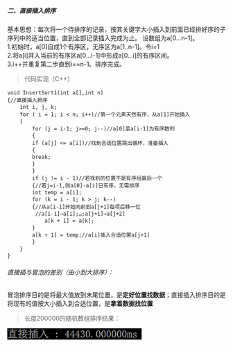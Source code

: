 ##### 二、直接插入排序

基本思想：每次将一个待排序的记录，按其关键字大小插入到前面已经排好序的子序列中的适当位置，直到全部记录插入完成为止。
设数组为a[0…n-1]。<br>
1.初始时，a[0]自成1个有序区，无序区为a[1..n-1]。令i=1<br>
2.将a[i]并入当前的有序区a[0…i-1]中形成a[0…i]的有序区间。<br>
3.i++并重复第二步直到i==n-1。排序完成。<br>

> 代码实现（C++）

```
void InsertSort1(int a[],int n)
{//直接插入排序
    int i, j, k;
    for ( i = 1; i < n; i++)//第一个元素天然有序，从a[1]开始插入
    {
        for (j = i-1; j>=0; j--)//a[0]至a[i-1]为有序数列
        {	
	    if (a[j] <= a[i])//找到合适位置跳出循环，准备插入
	    {
		break;
	    }
    	}
	    if (j != i - 1)//若找到的位置不是有序组最后一个
	    {//若j=i-1,则a[0]-a[i]已有序，无需排序
		int temp = a[i];
		for (k = i - 1; k > j; k--)
		{//从a[i-1]开始向前到a[j+1]每项后移一位
		 //a[i-1]→a[i];…;a[j+1]→a[j+2]
		    a[k + 1] = a[k];
		}
		a[k + 1] = temp;//a[i]插入合适位置a[j+1]
	    }
	}
}
```

###### 直接插与冒泡的差别（由小到大排序）：
冒泡排序目的是将最大值放到末尾位置，是**定好位置找数据**；直接插入排序目的是将现有的值按大小插入到合适位置，是**拿着数据找位置**
> 长度200000的随机数组排序结果：
<html>
<img name="insert" src="https://github.com/plclovelife/AlgorithmLearning/blob/master/Image/insertsort.png?raw=true">
</html>

